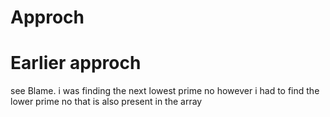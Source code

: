 # Approch



# Earlier approch

see Blame. i was finding the next lowest prime no however i had to find the lower prime no that is also present in the array 